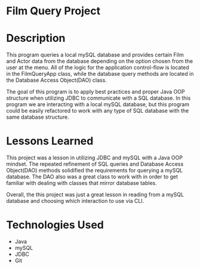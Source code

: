 # Film Query Project

# Description
This program queries a local mySQL database and provides certain Film and Actor data from the database depending on the option chosen from the user at the menu. All of the logic for the application control-flow is located in the FilmQueryApp class, while the database query methods are located in the Database Access Object(DAO) class.

The goal of this program is to apply best practices and proper Java OOP structure when utilizing JDBC to communicate with a SQL database. In this program we are interacting with a local mySQL database, but this program could be easily refactored to work with any type of SQL database with the same database structure.

# Lessons Learned
This project was a lesson in utilizing JDBC and mySQL with a Java OOP mindset. The repeated refinement of SQL queries and Database Access Object(DAO) methods solidified the requirements for querying a mySQL database. The DAO also was a great class to work with in order to get familiar with dealing with classes that mirror database tables.

Overall, the this project was just a great lesson in reading from a mySQL database and choosing which interaction to use via CLI.

# Technologies Used
- Java
- mySQL
- JDBC
- Git
